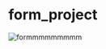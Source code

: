 # form_project

![formmmmmmmmm](https://user-images.githubusercontent.com/46970213/142291818-cab55fed-cabd-48da-91d8-65558beb89da.JPG)


